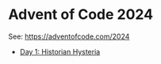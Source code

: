 # Advent of Code 2024

See: https://adventofcode.com/2024

- [Day 1: Historian Hysteria](day_1/README.md)